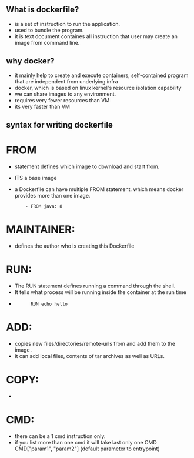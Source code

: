 ## What is dockerfile?
- is a set of instruction to run the application.
- used to bundle the program.
- it is text document containes all instruction that user may create an image from command line.


## why docker?
- it mainly help to create and execute containers, self-contained program that are independent from underlying infra
- docker, which is based on linux kernel's resource isolation capability
- we can share images to any environment.
- requires very fewer resources than VM
- its very faster than VM

## syntax for writing dockerfile
 # FROM
-  statement defines which image to download and start from. 
-  ITS a base image 
-  a Dockerfile can have multiple FROM statement. which means docker provides more than one image.
    
           - FROM java: 8  

# MAINTAINER: 
-  defines the author who is creating this Dockerfile

# RUN:
- The RUN statement defines running a command through the shell.
- It tells what process will be running inside the container at the run time
-           RUN echo hello 

# ADD: 
- copies new files/directories/remote-urls from <src> and add them to the image <dest>.
- it can add local files, contents of tar archives as well as URLs.
       
# COPY:
- 
# CMD:
- there can be a 1 cmd instruction only.
- if you list more than one cmd it will take last only one CMD
     CMD["param1", "param2"] (default parameter to entrypoint)

 
